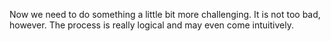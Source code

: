 Now we need to do something a little bit more challenging. It is not too bad, however. The process is really logical and may even come intuitively.

